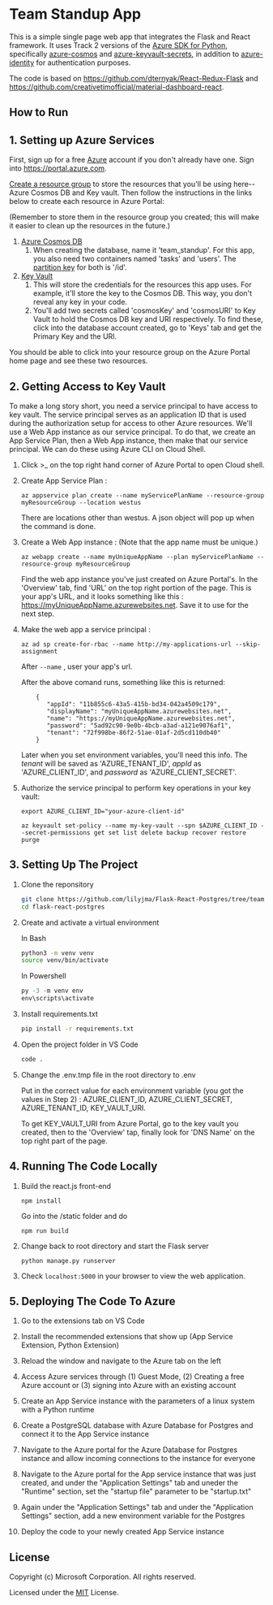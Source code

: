 # Team Standup App  

This is a simple single page web app that integrates the Flask and React framework. It uses Track 2 versions of the [Azure SDK for Python](https://github.com/Azure/azure-sdk-for-python), specifically [azure-cosmos](https://github.com/Azure/azure-sdk-for-python/tree/master/sdk/cosmos/azure-cosmos) and [azure-keyvault-secrets](https://github.com/Azure/azure-sdk-for-python/tree/master/sdk/keyvault/azure-keyvault-secrets), in addition to [azure-identity](https://github.com/Azure/azure-sdk-for-python/tree/master/sdk/identity/azure-identity) for authentication purposes. 


The code is based on https://github.com/dternyak/React-Redux-Flask and https://github.com/creativetimofficial/material-dashboard-react.

## How to Run

## 1. Setting up Azure Services
First, sign up for a free [Azure](https://azure.microsoft.com/en-us/free/) account if you don't already have one. Sign into https://portal.azure.com.

[Create a resource group](https://github.com/lilyjma/azurethings/blob/master/createResourceGroup.md) to store the resources that you'll be using here--Azure Cosmos DB and Key vault. Then follow the instructions in the links below to create each resource in Azure Portal:

(Remember to store them in the resource group you created; this will make it easier to clean up the resources in the future.)

1. [Azure Cosmos DB](https://docs.microsoft.com/en-us/azure/cosmos-db/create-cosmosdb-resources-portal#create-an-azure-cosmos-db-account)
   1. When creating the database, name it 'team_standup'. For this app, you also need two containers named 'tasks' and 'users'. The [partition key](https://docs.microsoft.com/en-us/azure/cosmos-db/partitioning-overview#choose-partitionkey) for both is '/id'. 
2. [Key Vault](https://docs.microsoft.com/en-us/azure/key-vault/quick-create-portal#create-a-vault)
   1. This will store the credentials for the resources this app uses. For example, it'll store the key to the Cosmos DB. This way, you don't reveal any key in your code. 
   2. You'll add two secrets called 'cosmosKey' and 'cosmosURI' to Key Vault to hold the Cosmos DB key and URI respectively. To find these, click into the database account created, go to 'Keys' tab and get the Primary Key and the URI. 

You should be able to click into your resource group on the Azure Portal home page and see these two resources.

## 2. Getting Access to Key Vault
To make a long story short, you need a service principal to have access to key vault. The service principal serves as an application ID that is used during the authorization setup for access to other Azure resources. We'll use a Web App instance as our service principal. To do that, we create an App Service Plan, then a Web App instance, then make that our service principal. We can do these using Azure CLI on Cloud Shell. 


1. Click >_ on the top right hand corner of Azure Portal to open Cloud shell. 

2. Create App Service Plan : 
   
    ```az appservice plan create --name myServicePlanName --resource-group myResourceGroup --location westus```

    There are locations other than westus. A json object will pop up when the command is done. 

3. Create a Web App instance : (Note that the app name must be unique.)

    ```az webapp create --name myUniqueAppName --plan myServicePlanName --resource-group myResourceGroup```

    Find the web app instance you've just created on Azure Portal's. In the 'Overview' tab, find 'URL' on the top right portion of the page. This is your app's URL, and it looks something like this : https://myUniqueAppName.azurewebsites.net. Save it to use for the next step.

4. Make the web app a service principal : 
    
    ```az ad sp create-for-rbac --name http://my-applications-url --skip-assignment```

    After ```--name``` , user your app's url.

    After the above comand runs, something like this is returned: 
    ```
        {
           "appId": "11b855c6-43a5-415b-bd34-042a4509c179",
           "displayName": "myUniqueAppName.azurewebsites.net",
           "name": "https://myUniqueAppName.azurewebsites.net",
           "password": "5ad92c90-9e0b-4bcb-a3ad-a121e9076af1",
           "tenant": "72f998be-86f2-51ae-01af-2d5cd110db40"
        }
    ```

    Later when you set environment variables, you'll need this info. The *tenant* will be saved as 'AZURE_TENANT_ID', *appId* as 'AZURE_CLIENT_ID', and *password* as 'AZURE_CLIENT_SECRET'. 

5. Authorize the service principal to perform key operations in your key vault:

    ```
    export AZURE_CLIENT_ID="your-azure-client-id"
    ```

   ```
   az keyvault set-policy --name my-key-vault --spn $AZURE_CLIENT_ID --secret-permissions get set list delete backup recover restore purge
   ```
    

## 3. Setting Up The Project

1. Clone the reponsitory
   ```bash
   git clone https://github.com/lilyjma/Flask-React-Postgres/tree/team_standup_app_cosmos
   cd flask-react-postgres
   ```

2. Create and activate a virtual environment

   In Bash
   ```bash
   python3 -m venv venv
   source venv/bin/activate
   ```

   In Powershell
   ```Powershell
   py -3 -m venv env
   env\scripts\activate
   ```

3. Install requirements.txt
   ```bash
   pip install -r requirements.txt
   ```

4. Open the project folder in VS Code
   ```bash
   code .
   ```

5. Change the .env.tmp file in the root directory to .env
   
   Put in the correct value for each environment variable (you got the values in Step 2) : AZURE_CLIENT_ID, AZURE_CLIENT_SECRET, AZURE_TENANT_ID, KEY_VAULT_URI. 
   
    To get KEY_VAULT_URI from Azure Portal, go to the key vault you created, then to the 'Overview' tap, finally look for 'DNS Name' on the top right part of the page.

## 4. Running The Code Locally

1. Build the react.js front-end
   ```
   npm install
   ```
    Go into the /static folder and do

    ```
    npm run build
    ```
    


2. Change back to root directory and start the Flask server
   ```
   python manage.py runserver
   ```
3. Check ```localhost:5000``` in your browser to view the web application.

## 5. Deploying The Code To Azure

1. Go to the extensions tab on VS Code

2. Install the recommended extensions that show up (App Service Extension, Python Extension)

3. Reload the window and navigate to the Azure tab on the left

4. Access Azure services through (1) Guest Mode, (2) Creating a free Azure account or (3) signing into Azure with an existing account

5. Create an App Service instance with the parameters of a linux system with a Python runtime

6. Create a PostgreSQL database with Azure Database for Postgres and connect it to the App Service instance

7. Navigate to the Azure portal for the Azure Database for Postgres instance and allow incoming connections to the instance for everyone 

8. Navigate to the Azure portal for the App service instance that was just created, and under the "Application Settings" tab and uneder the "Runtime" section, set the "startup file" parameter to be "startup.txt"

9. Again under the "Application Settings" tab and under the "Application Settings" section, add a new environment variable for the Postgres 

10. Deploy the code to your newly created App Service instance

## License

Copyright (c) Microsoft Corporation. All rights reserved.

Licensed under the [MIT](LICENSE.txt) License.
